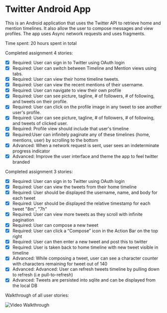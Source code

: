 # Twitter Android App

This is an Android application that uses the Twitter API to retrieve home and mention timelines. It also allow the user to compose messages and view profiles. The app uses Async network requests and uses fragments.

Time spent: 20 hours spent in total

Completed assignment 4 stories:

 * [x] Required: User can sign in to Twitter using OAuth login
 * [x] Required: User can switch between Timeline and Mention views using tabs.
 * [x] Required: User can view their home timeline tweets.
 * [x] Required: User can view the recent mentions of their username.
 * [x] Required: User can navigate to view their own profile
 * [x] Required: User can see picture, tagline, # of followers, # of following, and tweets on their profile.
 * [x] Required: User can click on the profile image in any tweet to see another user's profile.
 * [x] Required: User can see picture, tagline, # of followers, # of following, and tweets of clicked user.
 * [x] Required: Profile view should include that user's timeline
 * [x] Required:User can infinitely paginate any of these timelines (home, mentions, user) by scrolling to the bottom
 * [x] Advanced: When a network request is sent, user sees an indeterminate progress indicator
 * [x] Advanced: Improve the user interface and theme the app to feel twitter branded

Completed assignment 3 stories:

 * [x] Required: User can sign in to Twitter using OAuth login
 * [x] Required: User can view the tweets from their home timeline
 * [x] Required: User should be displayed the username, name, and body for each tweet
 * [x] Required: User should be displayed the relative timestamp for each tweet "8m", "7h"
 * [x] Required: User can view more tweets as they scroll with infinite pagination
 * [x] Required: User can compose a new tweet
 * [x] Required: User can click a “Compose” icon in the Action Bar on the top right
 * [x] Required: User can then enter a new tweet and post this to twitter
 * [x] Required: User is taken back to home timeline with new tweet visible in timeline
 * [x] Advanced: While composing a tweet, user can see a character counter with characters remaining for tweet out of 140
 * [x] Advanced: Advanced: User can refresh tweets timeline by pulling down to refresh (i.e pull-to-refresh)
 * [x] Advanced: Tweets are persisted into sqlite and can be displayed from the local DB

Walkthrough of all user stories:

![Video Walkthrough](twitter.gif)
